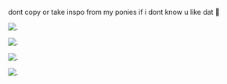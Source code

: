 dont copy or take inspo from my ponies if i dont know u like dat 🤪

![.](https://64.media.tumblr.com/1cadd6ccbb6869e703a85005bc9a0ad6/bf761b6bb2557806-e6/s500x750/0d2d05c869513c8d89d19369f8ebd2f1a2323b88.gifv)

![.](https://i.imgur.com/WVhcy2l.png)

![.](https://i.pinimg.com/736x/1a/a2/e5/1aa2e57b3d6656bac3ae2629a1b5d832.jpg)

![.](https://64.media.tumblr.com/7a5b1592b9b02d9739e6292c062530b9/083abcd32d80d867-38/s640x960/8660dab1e29ac5e601c8b47910b2c30d468c1cbf.jpg)
